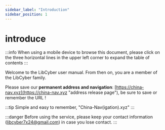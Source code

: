 ```yaml
---
sidebar_label: "Introduction"
sidebar_position: 1
---
```


# introduce

:::info
When using a mobile device to browse this document, please click on the three horizontal lines in the upper left corner to expand the table of contents
:::

Welcome to the LibCyber user manual. From then on, you are a member of the LibCyber family.

Please save our **permanent address and navigation**: [https://china-nav.xyz](https://china-nav.xyz "address release page"), be sure to save or remember the URL !

:::tip
Simple and easy to remember, "China-Nav(igation).xyz"
:::

:::danger
Before using the service, please keep your contact information (libcyber7x24@gmail.com) in case you lose contact.
:::